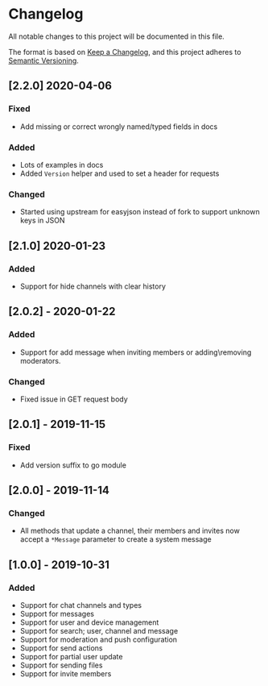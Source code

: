 # Changelog
All notable changes to this project will be documented in this file.

The format is based on [Keep a Changelog](https://keepachangelog.com/en/1.0.0/),
and this project adheres to [Semantic Versioning](https://semver.org/spec/v2.0.0.html).

## [2.2.0] 2020-04-06
### Fixed
- Add missing or correct wrongly named/typed fields in docs

### Added
- Lots of examples in docs
- Added `Version` helper and used to set a header for requests

### Changed
- Started using upstream for easyjson instead of fork to support unknown keys in JSON

## [2.1.0] 2020-01-23
### Added
- Support for hide channels with clear history

## [2.0.2] - 2020-01-22
### Added
- Support for add message when inviting members or adding\removing moderators.

### Changed
- Fixed issue in GET request body

## [2.0.1] - 2019-11-15
### Fixed
- Add version suffix to go module

## [2.0.0] - 2019-11-14
### Changed
- All methods that update a channel, their members and invites now accept a `*Message` parameter to create a system message

## [1.0.0] - 2019-10-31
### Added
- Support for chat channels and types
- Support for messages
- Support for user and device management
- Support for search; user, channel and message
- Support for moderation and push configuration
- Support for send actions
- Support for partial user update
- Support for sending files
- Support for invite members
